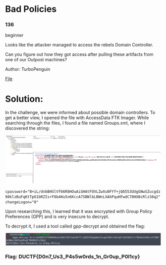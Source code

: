 # Bad Policies
### 136
beginner

Looks like the attacker managed to access the rebels Domain Controller.

Can you figure out how they got access after pulling these artifacts from one of our Outpost machines?

Author: TurboPenguin

[File](../Forensic/files/badpolicies.zip)

# Solution:

In the challenge, we were informed about possible domain controllers. To get a better view, I opened the file with AccessData FTK Imager. While searching through the files, I found a file named Groups.xml, where I discovered the string:

<p align="center">
  <img src="../Forensic/assets/FYVyKI9wAQ.png" width="500" alt="Dork">
</p>

`cpassword="B+iL/dnbBHSlVf66R8HOuAiGHAtFOVLZwXu0FYf+jQ6553UUgGNwSZucgdz98klzBuFqKtTpO1bRZIsrF8b4Hu5n6KccA7SBWlbLBWnLXAkPquHFwdC70HXBcRlz38q2" changeLogon="0"`

Upon researching this, I learned that it was encrypted with Group Policy Preferences (GPP) and is very insecure to decrypt.

To decrypt it, I used a tool called gpp-decrypt and obtained the flag:

<p align="center">
  <img src="../Forensic/assets/ahEPZQzN9P.png" width="500" alt="Dork">
</p>

### Flag: DUCTF{D0n7_Us3_P4s5w0rds_1n_Gr0up_P0l1cy}
